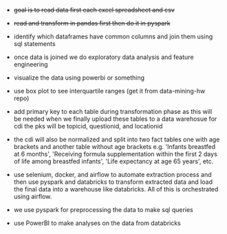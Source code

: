 * <s>goal is to read data first each excel spreadsheet and csv</s>
* <s>read and transform in pandas first then do it in pyspark</s>
* identify which dataframes have common columns and join them using sql statements
* once data is joined we do exploratory data analysis and feature engineering
* visualize the data using powerbi or something
* use box plot to see interquartile ranges (get it from data-mining-hw repo)

* add primary key to each table during transformation phase as this will be needed when we finally upload these tables to a data warehosue for cdi the pks will be topicid, questionid, and locationid
* the cdi will also be normalized and split into two fact tables one with age brackets and another table without age brackets e.g. 'Infants breastfed at 6 months', 'Receiving formula supplementation within the first 2 days of life among breastfed infants', 'Life expectancy at age 65 years', etc.

* use selenium, docker, and airflow to automate extraction process and then use pyspark and databricks to transform extracted data and load the final data into a warehouse like databricks. All of this is orchestrated using airflow. 
* we use pyspark for preprocessing the data to make sql queries
* use PowerBI to make analyses on the data from databricks